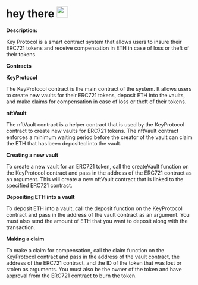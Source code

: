 <h1>
  hey there
  <img src="https://media.giphy.com/media/hvRJCLFzcasrR4ia7z/giphy.gif" width="30px"/>
</h1>

**Description:**

Key Protocol is a smart contract system that allows users to insure their ERC721 tokens and receive compensation in ETH in case of loss or theft of their tokens.

**Contracts**

**KeyProtocol**

The KeyProtocol contract is the main contract of the system. It allows users to create new vaults for their ERC721 tokens, deposit ETH into the vaults, and make claims for compensation in case of loss or theft of their tokens.

**nftVault**

The nftVault contract is a helper contract that is used by the KeyProtocol contract to create new vaults for ERC721 tokens. The nftVault contract enforces a minimum waiting period before the creator of the vault can claim the ETH that has been deposited into the vault.

**Creating a new vault**

To create a new vault for an ERC721 token, call the createVault function on the KeyProtocol contract and pass in the address of the ERC721 contract as an argument. This will create a new nftVault contract that is linked to the specified ERC721 contract.

**Depositing ETH into a vault**

To deposit ETH into a vault, call the deposit function on the KeyProtocol contract and pass in the address of the vault contract as an argument. You must also send the amount of ETH that you want to deposit along with the transaction.

**Making a claim**

To make a claim for compensation, call the claim function on the KeyProtocol contract and pass in the address of the vault contract, the address of the ERC721 contract, and the ID of the token that was lost or stolen as arguments. You must also be the owner of the token and have approval from the ERC721 contract to burn the token.
